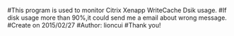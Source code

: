 #This program is used to monitor Citrix Xenapp WriteCache Dsik usage.
#If disk usage more than 90%,it could send me a email about wrong message.
#Create on 2015/02/27
#Author: lioncui
#Thank you!
